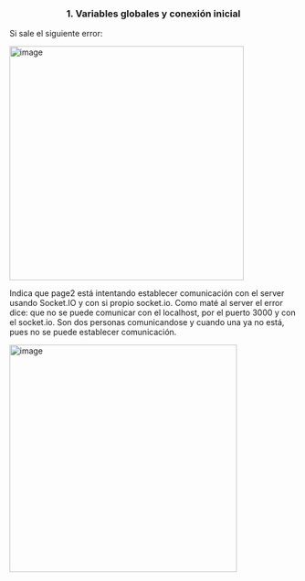 ### <p align= center> 1. Variables globales y conexión inicial </p>
Si sale el siguiente error:

<img width="410" alt="image" src="https://github.com/user-attachments/assets/19342c8e-c7dd-4d6b-b15e-f650401d3c77" />

Indica que page2 está intentando establecer comunicación con el server usando Socket.IO y con si propio socket.io. Como maté al server el error dice: que no se puede comunicar con el localhost, por el puerto 3000 y con el socket.io. Son dos personas comunicandose y cuando una ya no está, pues no se puede establecer comunicación. 

<img width="398" alt="image" src="https://github.com/user-attachments/assets/814672c0-5ab4-4b38-8884-e5c216d01280" />
